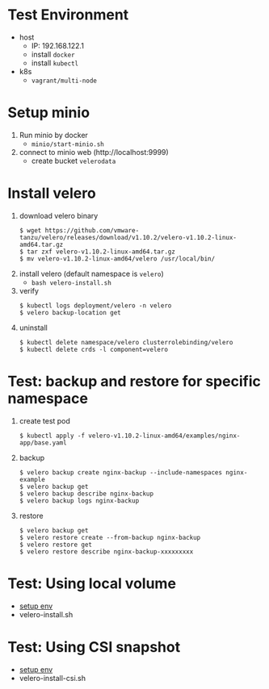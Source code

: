 # Test Environment
- host
    - IP: 192.168.122.1
    - install `docker`
    - install `kubectl`
- k8s
    - `vagrant/multi-node`
# Setup minio
1. Run minio by docker
    - `minio/start-minio.sh`
2. connect to minio web (http://localhost:9999)
    - create bucket `velerodata`
# Install velero
1. download velero binary
    ```
    $ wget https://github.com/vmware-tanzu/velero/releases/download/v1.10.2/velero-v1.10.2-linux-amd64.tar.gz
    $ tar zxf velero-v1.10.2-linux-amd64.tar.gz 
    $ mv velero-v1.10.2-linux-amd64/velero /usr/local/bin/
    ```
2. install velero (default namespace is `velero`)
    - `bash velero-install.sh`
3. verify
    ```
    $ kubectl logs deployment/velero -n velero
    $ velero backup-location get
    ```
4. uninstall
    ```
    $ kubectl delete namespace/velero clusterrolebinding/velero
    $ kubectl delete crds -l component=velero
    ```
# Test: backup and restore for specific namespace
1. create test pod
    ```
    $ kubectl apply -f velero-v1.10.2-linux-amd64/examples/nginx-app/base.yaml 
    ```
2. backup
    ```
    $ velero backup create nginx-backup --include-namespaces nginx-example
    $ velero backup get
    $ velero backup describe nginx-backup
    $ velero backup logs nginx-backup
    ```
3. restore
    ```
    $ velero backup get
    $ velero restore create --from-backup nginx-backup
    $ velero restore get
    $ velero restore describe nginx-backup-xxxxxxxxx
    ```
# Test: Using local volume
- [setup env](./localpv/README.md)
- velero-install.sh
# Test: Using CSI snapshot
- [setup env](./WithCSI.md)
- velero-install-csi.sh